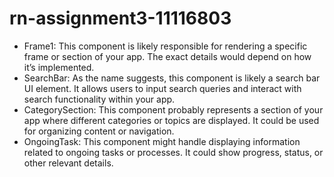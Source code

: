 # rn-assignment3-11116803

- Frame1: This component is likely responsible for rendering a specific frame or section of your app. The exact details would depend on how it’s implemented.
- SearchBar: As the name suggests, this component is likely a search bar UI element. It allows users to input search queries and interact with search functionality within your app.
- CategorySection: This component probably represents a section of your app where different categories or topics are displayed. It could be used for organizing content or navigation.
- OngoingTask: This component might handle displaying information related to ongoing tasks or processes. It could show progress, status, or other relevant details.




